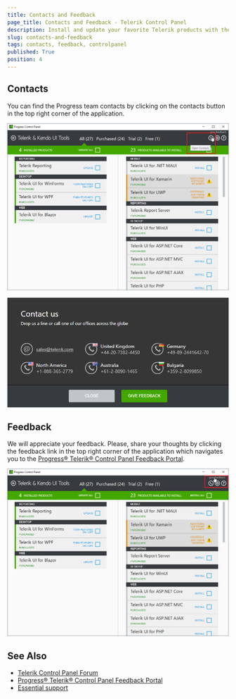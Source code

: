 ```yaml
---
title: Contacts and Feedback
page_title: Contacts and Feedback - Telerik Control Panel
description: Install and update your favorite Telerik products with the Telerik Control Panel.
slug: contacts-and-feedback
tags: contacts, feedback, controlpanel
published: True
position: 4 
---
```


## Contacts

You can find the Progress team contacts by clicking on the contacts button in the top right corner of the application.

![Contacts Telerik Control Panel](images/contacts-telerik-control-panel.png)

![Contact Us Telerik Control Panel](images/contact-us-telerik-control-panel.png)

## Feedback

We will appreciate your feedback. Please, share your thoughts by clicking the feedback link in the top
right corner of the application which navigates you to the [Progress® Telerik® Control Panel Feedback Portal](https://feedback.telerik.com/controlpanel).

![Feedback Telerik Control Panel](images/feedback-telerik-control-panel.png)

## See Also

* [Telerik Control Panel Forum](https://www.telerik.com/forums/telerik-control-panel)
* [Progress® Telerik® Control Panel Feedback Portal](https://feedback.telerik.com/controlpanel) 
* [Essential support](http://www.telerik.com/support) 
